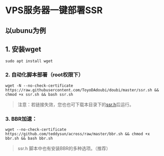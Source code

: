# VPS服务器一键部署SSR

## 以ubunu为例

## 1. 安装wget

```
sudo apt install wget
```

### 2. 自动化脚本部署（root权限下）

```
wget -N --no-check-certificate https://raw.githubusercontent.com/ToyoDAdoubi/doubi/master/ssr.sh && chmod +x ssr.sh && bash ssr.sh
```

> 注意：若链接失效，您也也可下载本目录下的[ssr.h](https://raw.githubusercontent.com/FLHonker/autoVPS-ssr/652dca3ea530082cfe3db9349cb501162f5c7563/ssr.sh)后运行。

### 3. BBR加速：

```
wget --no-check-certificate https://github.com/teddysun/across/raw/master/bbr.sh && chmod +x bbr.sh && bash bbr.sh
```
> ssr.h 脚本中也有安装BBR的多种选项。（推荐）